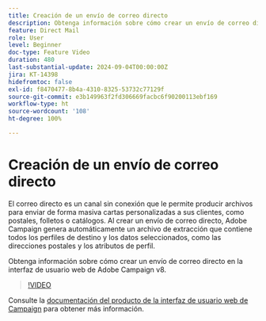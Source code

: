 ```yaml
---
title: Creación de un envío de correo directo
description: Obtenga información sobre cómo crear un envío de correo directo en la interfaz de usuario web de Adobe Campaign v8.
feature: Direct Mail
role: User
level: Beginner
doc-type: Feature Video
duration: 480
last-substantial-update: 2024-09-04T00:00:00Z
jira: KT-14398
hidefromtoc: false
exl-id: f8470477-8b4a-4310-8325-53732c77129f
source-git-commit: e3b149963f2fd306669facbc6f90200113ebf169
workflow-type: ht
source-wordcount: '108'
ht-degree: 100%

---
```


# Creación de un envío de correo directo

El correo directo es un canal sin conexión que le permite producir archivos para enviar de forma masiva cartas personalizadas a sus clientes, como postales, folletos o catálogos. Al crear un envío de correo directo, Adobe Campaign genera automáticamente un archivo de extracción que contiene todos los perfiles de destino y los datos seleccionados, como las direcciones postales y los atributos de perfil.

Obtenga información sobre cómo crear un envío de correo directo en la interfaz de usuario web de Adobe Campaign v8.

>[!VIDEO](https://video.tv.adobe.com/v/3433316/?learn=on)

Consulte la [documentación del producto de la interfaz de usuario web de Campaign](https://experienceleague.adobe.com/es/docs/campaign-web/v8/msg/direct-mail/gs-direct-mail) para obtener más información.
